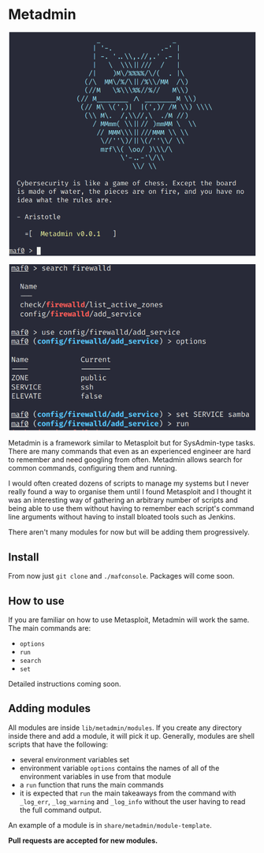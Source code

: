 # Metadmin

<p align="center">
  <img src="assets/main_screen.png" width="500">
</p>

<p align="center">
  <img src="assets/example_workflow.png" width="500">
</p>

Metadmin is a framework similar to Metasploit but for SysAdmin-type tasks.
There are many commands that even as an experienced engineer are hard to
remember and need googling from often. Metadmin allows search for common
commands, configuring them and running.

I would often created dozens of scripts to manage my systems but I never really
found a way to organise them until I found Metasploit and I thought it was an
interesting way of gathering an arbitrary number of scripts and being able to
use them without having to remember each script's command line arguments
without having to install bloated tools such as Jenkins.

There aren't many modules for now but will be adding them progressively.

## Install

From now just `git clone` and `./mafconsole`. Packages will come soon.

## How to use

If you are familiar on how to use Metasploit, Metadmin will work the same. The
main commands are:

- `options`
- `run`
- `search`
- `set`

Detailed instructions coming soon.

## Adding modules

All modules are inside `lib/metadmin/modules`. If you create any directory
inside there and add a module, it will pick it up. Generally, modules are shell
scripts that have the following:

- several environment variables set
- environment variable `options` contains the names of all of the environment
  variables in use from that module
- a `run` function that runs the main commands
- it is expected that `run` the main takeaways from the command with `_log_err`,
  `_log_warning` and `_log_info` without the user having to read the full
  command output.

An example of a module is in `share/metadmin/module-template`.

**Pull requests are accepted for new modules.**

